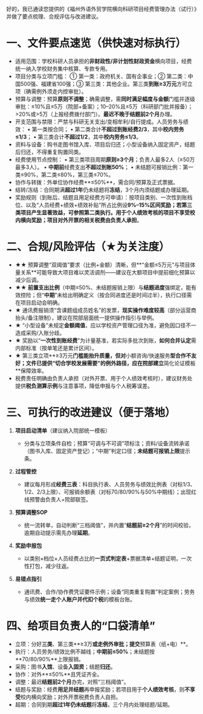 好的，我已通读您提供的《福州外语外贸学院横向科研项目经费管理办法（试行）》并做了要点梳理、合规评估与改进建议。

# 一、文件要点速览（供快速对标执行）

* 适用范围：学校科研人员承担的**非财政性/非计划性财政资金**横向项目，经费统一纳入学校财务集中核算、专款专用。
* 项目分类与立项门槛：
  ① 第一类：政府机关、国有企事业；② 第二类：中国500强、福建省100强；③ 第三类：其他企业。第三类**到账≥3万元**方可立项（确需例外须走内控审批）。
* 预算与调整：预算**原则不调整**；确需调整，需**同时满足幅度与金额**门槛并逐级审批：≤10%且≤5万（院部+备案）；10–20%且≤5万（科研部门批并报备）；>20%或>5万（上报经费拨付部门）。**最迟不晚于结题前2个月**办理。
* 开支范围与禁限：严禁与科研无关支出/变相牟利/自行提成。人员劳务与绩效：
  • 第一类按合同；
  • 第二类合计**不超过到账经费2/3**，其中**校内劳务≤1/3**；
  • 第三类合计**不超过1/2**，其中**校内劳务≤1/3**。
* 资料与设备：购书走图书馆入库、项目后归还；小型设备纳入固定资产，结题后归还，不得重复购置同类。
* 经费使用节点控制：
  • 第三类项目周期**原则≥3个月**；负责人最多2人（≥50万最多3人）。
  • **中期前**经费支出**不超过到账50%**；
  • 未结题可报销比例：第一类≤90%，第二类≤80%，第三类≤70%。
* 协作与转拨：外单位协作经费**≤50%**，需合同/预算及正式票据。
* 结转/冻结：合同期满**超过1年**仍未结题将**冻结**，3个月内须结题或办理延期。
* 奖励规则（到账后、结题且用足经费方可申请）：按项目类别、一次性到账档位、以及“人员经费+绩效+绩效补贴”所占比例设**9%–15%**区间奖励；若第三类项目产生显著效益，可参照第二类执行。**用于个人绩效考核的项目不享受校内横向奖励**；项目对外开票的相关税费由**负责人承担**。

# 二、合规/风险评估（★为关注度）

* ★★ 预算调整“双阈值”要求（比例+金额）清晰，但**“金额≤5万元”与项目体量关系**可能导致大项目难以灵活调剂——建议在大额项目中提前细化预算以减少后调。
* ★★ **前置支出比例**（中期≤50%、未结题报销上限）与**结题进度**强绑定，能有效控险；但“**中期**”未给出明确定义（按合同进度还是时间过半），执行口径需在项目启动会明确。
* ★ 通讯费报销须“含课题组成员姓名”的发票，**现实操作难度较高**（部分运营商抬头/备注限制），建议在院部层面统一提供操作指引与举例。
* ★ “小型设备”未规定**金额阈值**，应以学校资产管理口径为准，避免因口径不一造成采购/入账分歧。
* ★ 奖励以“**一次性到账经费**”为计量基准，若实际多批次到账，**如何合并认定**需内部标准（按单笔还是累计区间）。
* ★ 第三类立项**≥3万元**门槛能抬升质量，但对**小额咨询/快速服务**型合作不友好；文件已提供“切合学校发展需要”的例外路径，应在院部建立**简化论证模板**保障效率。
* 税费责任明确由负责人承担（对外开票、用于个人绩效考核时），建议财务处提供**税负测算示例**与注意事项，降低申报与个人税筹误差。

# 三、可执行的改进建议（便于落地）

1. **项目启动清单**（建议纳入院部统一模板）

   * 分类与立项条件自检；预算“可调与不可调”项标注；资料/设备流转承诺（图书入库、固定资产登记）；“中期”判定口径；**未结题可报销上限**提示条。
2. **过程管控**

   * 建议每月形成**经费三表**：科目执行表、人员劳务与绩效比例表（对标1/3、1/2、2/3上限）、可报销余额表（对标70/80/90%与50%中期线）；出现红线预警由负责人+院部联签。
3. **预算调整SOP**

   * 统一流转单，自动判断“三档阈值”，并内置“**结题前≥2个月**”的时间校验，逾期自动提示需先办理**延期**。
4. **奖励申报包**

   * 以类别×档位×人员经费占比的**一页式判定表**+票据清单+结题证明，一次性打包，减少往返。
5. **易错点指引**

   * 通讯费、合作/协作费凭证要件示例；设备“同类重复购置”判定案例；劳务与绩效**统一走个人账户并代扣个税**的模板台账。

# 四、给项目负责人的“口袋清单”

* 立项：分好**三类**、第三类**≥3万**或走例外审批；提交**预算表（纸+电）**。
* 执行：人员劳务/绩效比例不越线；**中期前≤50%**；未结题按**70/80/90%**上限报销。
* 采购：图书**入馆**、设备**入固资**；结题**归还**。
* 协作：对外**≤50%**且凭证齐全。
* 调整：最迟**结题前2个月**办完，对照“三档阈值”。
* 结题与奖励：经费**用足并结题**再申报奖励；若项目用于**个人绩效考核**，则**不享受**校内横向奖励；对外开票税费负责人自担。
* 超期：合同到期**超过1年仍未结题**将**冻结**，三个月内处理结题/延期。

